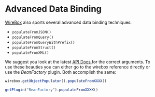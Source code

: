 # Advanced Data Binding

[WireBox](http://wirebox.ortusbooks.com/content/wirebox_object_populator/index.html) also sports several advanced data binding techniques:

* `populateFromJSON()`
* `populateFromQuery()`
* `populateFromQueryWithPrefix()`
* `populateFromStruct()`
* `populateFromXML()`


We suggest you look at the latest [API Docs ](http://apidocs.ortussolutions.com/coldbox/current) for the correct arguments. To use these beauties you can either go to the wirebox reference directly or use the *BeanFactory* plugin. Both accomplish the same:

```js
wirebox.getObjectPopulator().populateFromXXXX()

getPlugin("BeanFactory").populateFromXXXX()
```

